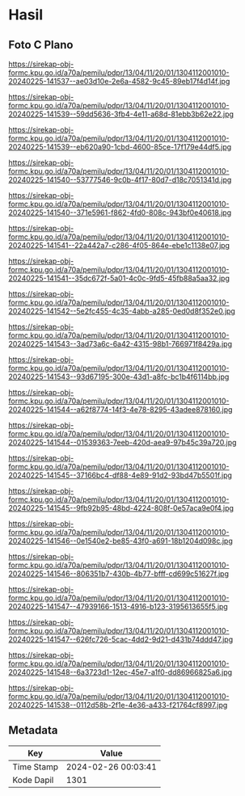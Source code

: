 # Hasil

## Foto C Plano

https://sirekap-obj-formc.kpu.go.id/a70a/pemilu/pdpr/13/04/11/20/01/1304112001010-20240225-141537--ae03d10e-2e6a-4582-9c45-89eb17f4d14f.jpg

https://sirekap-obj-formc.kpu.go.id/a70a/pemilu/pdpr/13/04/11/20/01/1304112001010-20240225-141539--59dd5636-3fb4-4e11-a68d-81ebb3b62e22.jpg

https://sirekap-obj-formc.kpu.go.id/a70a/pemilu/pdpr/13/04/11/20/01/1304112001010-20240225-141539--eb620a90-1cbd-4600-85ce-17f179e44df5.jpg

https://sirekap-obj-formc.kpu.go.id/a70a/pemilu/pdpr/13/04/11/20/01/1304112001010-20240225-141540--53777546-9c0b-4f17-80d7-d18c7051341d.jpg

https://sirekap-obj-formc.kpu.go.id/a70a/pemilu/pdpr/13/04/11/20/01/1304112001010-20240225-141540--371e5961-f862-4fd0-808c-943bf0e40618.jpg

https://sirekap-obj-formc.kpu.go.id/a70a/pemilu/pdpr/13/04/11/20/01/1304112001010-20240225-141541--22a442a7-c286-4f05-864e-ebe1c1138e07.jpg

https://sirekap-obj-formc.kpu.go.id/a70a/pemilu/pdpr/13/04/11/20/01/1304112001010-20240225-141541--35dc672f-5a01-4c0c-9fd5-45fb88a5aa32.jpg

https://sirekap-obj-formc.kpu.go.id/a70a/pemilu/pdpr/13/04/11/20/01/1304112001010-20240225-141542--5e2fc455-4c35-4abb-a285-0ed0d8f352e0.jpg

https://sirekap-obj-formc.kpu.go.id/a70a/pemilu/pdpr/13/04/11/20/01/1304112001010-20240225-141543--3ad73a6c-6a42-4315-98b1-766971f8429a.jpg

https://sirekap-obj-formc.kpu.go.id/a70a/pemilu/pdpr/13/04/11/20/01/1304112001010-20240225-141543--93d67195-300e-43d1-a8fc-bc1b4f6114bb.jpg

https://sirekap-obj-formc.kpu.go.id/a70a/pemilu/pdpr/13/04/11/20/01/1304112001010-20240225-141544--a62f8774-14f3-4e78-8295-43adee878160.jpg

https://sirekap-obj-formc.kpu.go.id/a70a/pemilu/pdpr/13/04/11/20/01/1304112001010-20240225-141544--01539363-7eeb-420d-aea9-97b45c39a720.jpg

https://sirekap-obj-formc.kpu.go.id/a70a/pemilu/pdpr/13/04/11/20/01/1304112001010-20240225-141545--37166bc4-df88-4e89-91d2-93bd47b5501f.jpg

https://sirekap-obj-formc.kpu.go.id/a70a/pemilu/pdpr/13/04/11/20/01/1304112001010-20240225-141545--9fb92b95-48bd-4224-808f-0e57aca9e0f4.jpg

https://sirekap-obj-formc.kpu.go.id/a70a/pemilu/pdpr/13/04/11/20/01/1304112001010-20240225-141546--0e1540e2-be85-43f0-a691-18b1204d098c.jpg

https://sirekap-obj-formc.kpu.go.id/a70a/pemilu/pdpr/13/04/11/20/01/1304112001010-20240225-141546--806351b7-430b-4b77-bfff-cd699c51627f.jpg

https://sirekap-obj-formc.kpu.go.id/a70a/pemilu/pdpr/13/04/11/20/01/1304112001010-20240225-141547--47939166-1513-4916-b123-3195613655f5.jpg

https://sirekap-obj-formc.kpu.go.id/a70a/pemilu/pdpr/13/04/11/20/01/1304112001010-20240225-141547--626fc726-5cac-4dd2-9d21-d431b74ddd47.jpg

https://sirekap-obj-formc.kpu.go.id/a70a/pemilu/pdpr/13/04/11/20/01/1304112001010-20240225-141548--6a3723d1-12ec-45e7-a1f0-dd86966825a6.jpg

https://sirekap-obj-formc.kpu.go.id/a70a/pemilu/pdpr/13/04/11/20/01/1304112001010-20240225-141538--0112d58b-2f1e-4e36-a433-f21764cf8997.jpg


## Metadata

| Key        | Value               |
| ---------- | ------------------- |
| Time Stamp | 2024-02-26 00:03:41 |
| Kode Dapil | 1301                |



